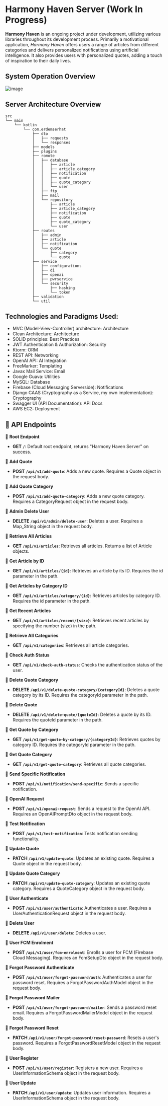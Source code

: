 # **Harmony Haven Server (Work In Progress)**

**Harmony Haven** is an ongoing project under development, utilizing various libraries throughout its development process. Primarily a motivational application, *Harmony Haven* offers users a range of articles from different categories and delivers personalized notifications using artificial intelligence. It also provides users with personalized quotes, adding a touch of inspiration to their daily lives.

## System Operation Overview

![image](https://github.com/erdemserhat/HarmonyHavenAndroidClient/assets/116950260/b02ad5f5-0154-48bf-a813-33b750f34397)



## Server Architecture Overview


```plaintext
src
└── main
    └── kotlin
        └── com.erdemserhat
            ├── dto
            │   ├── requests
            │   └── responses
            ├── models
            ├── plugins
            ├── romote
            │   ├── database
            │   │   ├── article
            │   │   ├── article_category
            │   │   ├── notification
            │   │   ├── quote
            │   │   ├── quote_category
            │   │   └── user
            │   ├── ftp
            │   ├── mail
            │   └── repository
            │       ├── article
            │       ├── article_category
            │       ├── notification
            │       ├── quote
            │       ├── quote_category
            │       └── user
            ├── routes
            │   ├── admin
            │   ├── article
            │   ├── notification
            │   └── quote
            │       ├── category
            │       └── quote
            ├── service
            │   ├── configurations
            │   ├── di
            │   ├── openai
            │   ├── pwrservice
            │   └── security
            │       ├── hashing
            │       └── token
            ├── validation
            └── util
```

## Technologies and Paradigms Used:

- MVC (Model-View-Controller) architecture: Architecture
- Clean Architecture: Architecture
- SOLID principles: Best Practices
- JWT Authentication & Authorization: Security
- Ktorm: ORM
- REST API: Networking
- OpenAI API: AI Integration
- FreeMarker: Templating
- Javax Mail Service: Email
- Google Guava: Utilities
- MySQL: Database
- Firebase (Cloud Messaging Serverside): Notifications
- Django CAAS (Cryptography as a Service, my own implementation): Cryptography
- Swagger UI (API Documentation): API Docs
- AWS EC2: Deployment


## 📡 **API** Endpoints

📌 **Root Endpoint**
- **GET `/`**: Default root endpoint, returns "Harmony Haven Server" on success.

📌 **Add Quote**
- **POST `/api/v1/add-quote`**: Adds a new quote. Requires a Quote object in the request body.

📌 **Add Quote Category**
- **POST `/api/v1/add-quote-category`**: Adds a new quote category. Requires a CategoryRequest object in the request body.

📌 **Admin Delete User**
- **DELETE `/api/v1/admin/delete-user`**: Deletes a user. Requires a Map_String object in the request body.

📌 **Retrieve All Articles**
- **GET `/api/v1/articles`**: Retrieves all articles. Returns a list of Article objects.

📌 **Get Article by ID**
- **GET `/api/v1/articles/{id}`**: Retrieves an article by its ID. Requires the id parameter in the path.

📌 **Get Articles by Category ID**
- **GET `/api/v1/articles/category/{id}`**: Retrieves articles by category ID. Requires the id parameter in the path.

📌 **Get Recent Articles**
- **GET `/api/v1/articles/recent/{size}`**: Retrieves recent articles by specifying the number (size) in the path.

📌 **Retrieve All Categories**
- **GET `/api/v1/categories`**: Retrieves all article categories.

📌 **Check Auth Status**
- **GET `/api/v1/check-auth-status`**: Checks the authentication status of the user.

📌 **Delete Quote Category**
- **DELETE `/api/v1/delete-quote-category/{categoryId}`**: Deletes a quote category by its ID. Requires the categoryId parameter in the path.

📌 **Delete Quote**
- **DELETE `/api/v1/delete-quote/{quoteId}`**: Deletes a quote by its ID. Requires the quoteId parameter in the path.

📌 **Get Quote by Category**
- **GET `/api/v1/get-quote-by-category/{categoryId}`**: Retrieves quotes by category ID. Requires the categoryId parameter in the path.

📌 **Get Quote Category**
- **GET `/api/v1/get-quote-category`**: Retrieves all quote categories.

📌 **Send Specific Notification**
- **POST `/api/v1/notification/send-specific`**: Sends a specific notification.

📌 **OpenAI Request**
- **POST `/api/v1/openai-request`**: Sends a request to the OpenAI API. Requires an OpenAIPromptDto object in the request body.

📌 **Test Notification**
- **POST `/api/v1/test-notification`**: Tests notification sending functionality.

📌 **Update Quote**
- **PATCH `/api/v1/update-quote`**: Updates an existing quote. Requires a Quote object in the request body.

📌 **Update Quote Category**
- **PATCH `/api/v1/update-quote-category`**: Updates an existing quote category. Requires a QuoteCategory object in the request body.

📌 **User Authenticate**
- **POST `/api/v1/user/authenticate`**: Authenticates a user. Requires a UserAuthenticationRequest object in the request body.

📌 **Delete User**
- **DELETE `/api/v1/user/delete`**: Deletes a user.

📌 **User FCM Enrolment**
- **POST `/api/v1/user/fcm-enrolment`**: Enrolls a user for FCM (Firebase Cloud Messaging). Requires an FcmSetupDto object in the request body.

📌 **Forgot Password Authenticate**
- **POST `/api/v1/user/forgot-password/auth`**: Authenticates a user for password reset. Requires a ForgotPasswordAuthModel object in the request body.

📌 **Forgot Password Mailer**
- **POST `/api/v1/user/forgot-password/mailer`**: Sends a password reset email. Requires a ForgotPasswordMailerModel object in the request body.

📌 **Forgot Password Reset**
- **PATCH `/api/v1/user/forgot-password/reset-password`**: Resets a user's password. Requires a ForgotPasswordResetModel object in the request body.

📌 **User Register**
- **POST `/api/v1/user/register`**: Registers a new user. Requires a UserInformationSchema object in the request body.

📌 **User Update**
- **PATCH `/api/v1/user/update`**: Updates user information. Requires a UserInformationSchema object in the request body.

